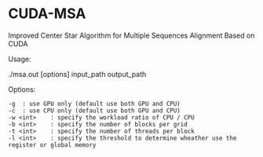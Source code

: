 # CUDA-MSA
Improved Center Star Algorithm for Multiple Sequences Alignment Based on CUDA

Usage:

./msa.out [options] input_path output_path 

Options: 

    -g  : use GPU only (default use both GPU and CPU) 
    -c  : use CPU only (default use both GPU and CPU) 
    -w <int>    : specify the workload ratio of CPU / CPU 
    -b <int>    : specify the number of blocks per grid 
    -t <int>    : specify the number of threads per block 
    -l <int>    : specify the threshold to determine wheather use the register or global memory 

